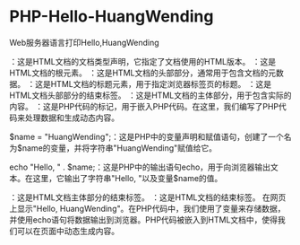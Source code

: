 # PHP-Hello-HuangWending
Web服务器语言打印Hello,HuangWending
<!DOCTYPE html>：这是HTML文档的文档类型声明，它指定了文档使用的HTML版本。

<html>：这是HTML文档的根元素。

<head>：这是HTML文档的头部部分，通常用于包含文档的元数据。

<title>Hello, HuangWending</title>：这是HTML文档的标题元素，用于指定浏览器标签页的标题。

</head>：这是HTML文档头部部分的结束标签。

<body>：这是HTML文档的主体部分，用于包含实际的内容。

<?php ... ?>：这是PHP代码的标记，用于嵌入PHP代码。在这里，我们编写了PHP代码来处理数据和生成动态内容。

$name = "HuangWending";：这是PHP中的变量声明和赋值语句，创建了一个名为$name的变量，并将字符串"HuangWending"赋值给它。

echo "Hello, " . $name;：这是PHP中的输出语句echo，用于向浏览器输出文本。在这里，它输出了字符串"Hello, "以及变量$name的值。

</body>：这是HTML文档主体部分的结束标签。

</html>：这是HTML文档的结束标签。
在网页上显示"Hello, HuangWending"。在PHP代码中，我们使用了变量来存储数据，并使用echo语句将数据输出到浏览器。PHP代码被嵌入到HTML文档中，使得我们可以在页面中动态生成内容。
